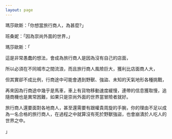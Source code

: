 ```yaml
---
layout: page
---
```


瑪莎歐斯：「你想當旅行商人，為甚麼?」  

班桑妮：「因為崇尚外面的世界，」  

瑪莎歐斯：「  

這是非常愚蠢的想法，會成為旅行商人是因為沒有自己的店面，  

所以必須在不同城市之間流浪，而且旅行商人風險巨大，獲利比店面商人大，  

但其實卻不成比例，行商途中可能會遇到野獸、強盜、未知的天氣地形各種挑戰，  

再來因為行商途中幾乎是馬車，車上有貨物移動速度緩慢，連帶的信息獲取慢，追隨商機也是異常困難，如果只是崇尚外面的世界當冒險者就好。  

旅行商人還要面對各地商人，甚至還需要有跟權貴周旋的手腕，你的理由不足以成為一名合格的旅行商人，在過程之中就算沒有死於野獸強盜，也會崩潰於人吃人的世界之中。  

」
